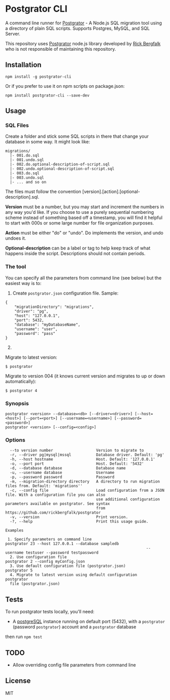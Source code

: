 # Postgrator CLI

A command line runner for [Postgrator](https://github.com/rickbergfalk/postgrator) - A Node.js SQL migration tool using a directory of plain SQL scripts.
Supports Postgres, MySQL, and SQL Server.


This repository uses [Postgrator](https://github.com/rickbergfalk/postgrator) node.js library developed by [Rick Bergfalk](https://github.com/rickbergfalk) who is not responsible of maintaining this repository.

## Installation

```
npm install -g postgrator-cli
```

Or if you prefer to use it on npm scripts on package.json:

```
npm install postgrator-cli --save-dev
```

## Usage

### SQL Files

Create a folder and stick some SQL scripts in there that change your database in some way. It might look like:

```
migrations/
  |- 001.do.sql
  |- 001.undo.sql
  |- 002.do.optional-description-of-script.sql
  |- 002.undo.optional-description-of-script.sql
  |- 003.do.sql
  |- 003.undo.sql
  |- ... and so on
```

The files must follow the convention [version].[action].[optional-description].sql.

**Version** must be a number, but you may start and increment the numbers in any way you'd like.
If you choose to use a purely sequential numbering scheme instead of something based off a timestamp,
you will find it helpful to start with 000s or some large number for file organization purposes.

**Action** must be either "do" or "undo". Do implements the version, and undo undoes it.

**Optional-description** can be a label or tag to help keep track of what happens inside the script. Descriptions should not contain periods.

### The tool

You can specify all the parameters from command line (see below) but the easiest way is to:

1.  Create `postgrator.json` configuration file. Sample:

```
{
    "migrationDirectory": "migrations",
    "driver": "pg",
    "host": "127.0.0.1",
    "port": 5432,
    "database": "myDatabaseName",
    "username": "user",
    "password": "pass"
}
```

2.
Migrate to latest version: 
```
$ postgrator
```

Migrate to version 004 (it knows current version and migrates to up or down automatically): 
```
$ postgrator 4
```
     

### Synopsis

```
postgrator <version> --database=<db> [--driver=<driver>] [--host=<host>] [--port=<port>] [--username=<username>] [--password=<password>]
postgrator <version> [--config=<config>]
```

### Options

```
  --to version number                   Version to migrate to
  -r, --driver pg|mysql|mssql           Database driver. Default: 'pg'
  -h, --host hostname                   Host. Default: '127.0.0.1'
  -o, --port port                       Host. Default: '5432'
  -d, --database database               Database name
  -u, --username database               Username
  -p, --password password               Password
  -m, --migration-directory directory   A directory to run migration files from. Default: 'migrations''
  -c, --config file                     Load configuration from a JSON file. With a configuration file you can also
                                        use additional configuration parameters available on postgrator. See syntax
                                        from https://github.com/rickbergfalk/postgrator
  -v, --version                         Print version.
  -?, --help                            Print this usage guide.

Examples

 1. Specify parameters on command line                       postgrator 23 --host 127.0.0.1 --database sampledb
                                                              --username testuser --password testpassword
  2. Use configuration file                                   postgrator 2 --config myConfig.json
  3. Use default configuration file (postgrator.json)         postgrator 5
  4. Migrate to latest version using default configuration    postgrator
  file (postgrator.json)
```

## Tests
To run postgrator tests locally, you'll need:
- A [postgreSQL](http://www.postgresql.org/download/) instance running on default port (5432), with a `postgrator` (password `postgrator`) account and a `postgrator` database

then run `npm test`

## TODO
* Allow overriding config file parameters from command line

## License

MIT